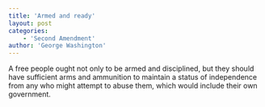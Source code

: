 ```yaml
---
title: 'Armed and ready'
layout: post
categories:
    - 'Second Amendment'
author: 'George Washington'
---
```


A free people ought not only to be armed and disciplined, but they should have sufficient arms and ammunition to maintain a status of independence from any who might attempt to abuse them, which would include their own government.
